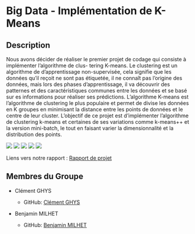 # Big Data - Implémentation de K-Means

## Description
Nous avons décider de réaliser le premier projet de codage qui consiste à implémenter l’algorithme de clus- tering K-means. Le clustering est un algorithme de d’apprentissage non-supervisée, cela signifie que les données qu’il reçoit ne sont pas étiquetée, il ne connaît pas l’origine des données, mais lors des phases d’apprentissage, il va découvrir des patternes et des caractéristiques communes entre les données et se basé sur es informations pour réaliser ses prédictions. L’algorithme K-means est l’algorithme de clustering le plus populaire et permet de divise les données en K groupes en minimisant la distance entre les points de données et le centre de leur cluster. L’objectif de ce projet est d’implémenter l’algorithme de clustering k-means et certaines de ses variations comme k-means++ et la version mini-batch, le tout en faisant varier la dimensionnalité et la distribution des points.

<img src="https://img.shields.io/badge/Python-FFD43B?style=for-the-badge&logo=python&logoColor=blue" /> <img src="https://img.shields.io/badge/Jupyter-F37626.svg?&style=for-the-badge&logo=Jupyter&logoColor=white" /> <img src="https://img.shields.io/badge/Numpy-777BB4?style=for-the-badge&logo=numpy&logoColor=white" /> <img src="https://img.shields.io/badge/Pandas-2C2D72?style=for-the-badge&logo=pandas&logoColor=white" /> <img src="https://img.shields.io/badge/scikit_learn-F7931E?style=for-the-badge&logo=scikit-learn&logoColor=white" />

Liens vers notre rapport : [Rapport de projet](https://github.com/clement-gh/Big-data/blob/main/GHYS_MILHET_BIG_D_TP.pdf)

## Membres du Groupe
- Clément GHYS
  - GitHub: [Clément GHYS](https://github.com/clement-gh)

- Benjamin MILHET
  - GitHub: [Benjamin MILHET](https://github.com/benjamin-milhet)
